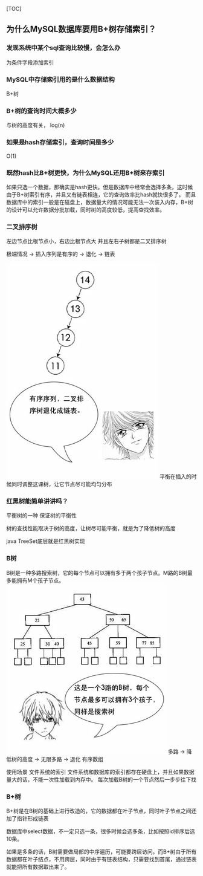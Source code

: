 [TOC]

## 为什么MySQL数据库要用B+树存储索引？
### 发现系统中某个sql查询比较慢，会怎么办
为条件字段添加索引
### MySQL中存储索引用的是什么数据结构
B+树
### B+树的查询时间大概多少
与树的高度有关， log(n)
### 如果是hash存储索引，查询时间是多少
O(1)
### 既然hash比B+树更快，为什么MySQL还用B+树来存索引
如果只选一个数据，那确实是hash更快。但是数据库中经常会选择多条，这时候由于B+树索引有序，并且又有链表相连，它的查询效率比hash就快很多了。
而且数据库中的索引一般是在磁盘上，数据量大的情况可能无法一次装入内存，B+树的设计可以允许数据分批加载，同时树的高度较低，提高查找效率。

### 二叉排序树
左边节点比根节点小，右边比根节点大
并且左右子树都是二叉排序树

极端情况 -> 插入序列是有序的 -> 退化 -> 链表
<!-- ![Exler]("../../picture/mysql_index_1.webp") -->
![Exler](../../picture/mysql_index_1.webp)
平衡在插入的时候同时调整这课树，让它节点尽可能均匀分布
### 红黑树能简单讲讲吗？
平衡树的一种 保证树的平衡性

树的查找性能取决于树的高度，让树尽可能平衡，就是为了降低树的高度

java TreeSet底层就是红黑树实现
### B树
B树是一种多路搜索树，它的每个节点可以拥有多于两个孩子节点。M路的B树最多能拥有M个孩子节点。
![Exler](../../picture/mysql_index_2.webp)
多路 -> 降低树的高度 -> 无限多路 -> 退化 有序数组

使用场景 文件系统的索引
文件系统和数据库的索引都存在硬盘上，并且如果数据量大的话，不能一次性加载到内存中。
每次加载B树的一个节点然后一步步往下找

### B+树
B+树是在B树的基础上进行改造的，它的数据都在叶子节点，同时叶子节点之间还加了指针形成链表

数据库中select数据，不一定只选一条，很多时候会选多条，比如按照id排序后选10条。

如果是多条的话，B树需要做局部的中序遍历，可能要跨层访问。而B+树由于所有数据都在叶子结点，不用跨层，同时由于有链表结构，只需要找到首尾，通过链表就能把所有数据取出来了。